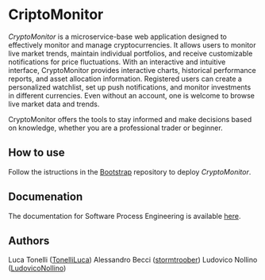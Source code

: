 # CriptoMonitor
_CryptoMonitor_ is a microservice-base web application designed to effectively monitor and manage cryptocurrencies. It allows users to monitor live market trends, maintain individual portfolios, and receive customizable notifications for price fluctuations. With an interactive and intuitive interface, CryptoMonitor provides interactive charts, historical performance reports, and asset allocation information. Registered users can create a personalized watchlist, set up push notifications, and monitor investments in different currencies. Even without an account, one is welcome to browse live market data and trends. 

CryptoMonitor offers the tools to stay informed and make decisions based on knowledge, whether you are a professional trader or beginner.

## How to use

Follow the istructions in the [Bootstrap](https://github.com/CryptoMonitorASW-SPE/bootstrap.git) repository to deploy _CryptoMonitor_.

## Documenation

The documentation for Software Process Engineering is available [here](https://cryptomonitorasw-spe.github.io/documentation/).

##  Authors

Luca Tonelli ([TonelliLuca](https://github.com/TonelliLuca))
Alessandro Becci ([stormtroober](https://github.com/stormtroober))
Ludovico Nollino ([LudovicoNollino](https://github.com/LudovicoNollino))
